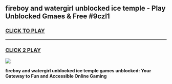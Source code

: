 
## fireboy and watergirl unblocked ice temple - Play Unblocked Gmaes & Free #9czl1
<h3>
<a href="https://news.freeplayer.one?title=fireboy_and_watergirl_unblocked_ice_temple&ref=24F">CLICK TO PLAY</a></h3>
<hr>

<h3>
<a href="https://news.freeplayer.one?title=fireboy_and_watergirl_unblocked_ice_temple&ref=24F">CLICK 2 PLAY</a>
  
</h3>

<a href="https://news.freeplayer.one?title=fireboy_and_watergirl_unblocked_ice_temple&ref=24F/"><img src="https://clearcache.store/games.png"></a>


**fireboy and watergirl unblocked ice temple games unblocked: Your Gateway to Fun and Accessible Online Gaming**
